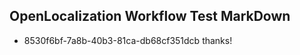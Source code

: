 ## OpenLocalization Workflow Test MarkDown
* 8530f6bf-7a8b-40b3-81ca-db68cf351dcb thanks!

<!--HONumber=Jul16_HO4-->


